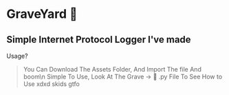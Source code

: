 # GraveYard 👻
## Simple Internet Protocol Logger I've made

Usage?
> You Can Download The Assets Folder, And Import The file And boom\n
> Simple To Use, Look At The Grave -> 👻 .py File To See How to Use xdxd
> skids gtfo
